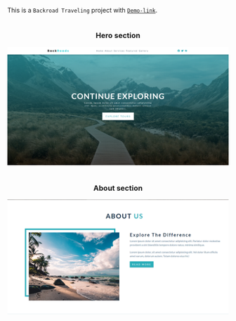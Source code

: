 This is a `Backroad Traveling` project with [`Demo-link`](https://backroads-tour-company-omega.vercel.app/).

# <h3 align="center">Hero section</h3>

![Alt text](<images/hero section.png>)

# <h3 align="center">About section</h3>

![Alt text](<images/about us section.png>)

</hr>
